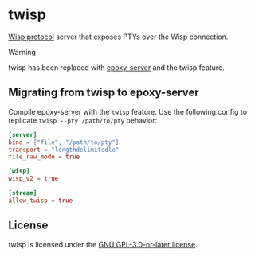 # twisp
[Wisp protocol](https://github.com/MercuryWorkshop/wisp-protocol) server that exposes PTYs over the Wisp connection.

> [!WARNING]
> twisp has been replaced with [epoxy-server](https://github.com/MercuryWorkshop/epoxy-tls/tree/multiplexed/server/) and the twisp feature.

## Migrating from twisp to epoxy-server
Compile epoxy-server with the `twisp` feature.
Use the following config to replicate `twisp --pty /path/to/pty` behavior:
```toml
[server]
bind = ["file", "/path/to/pty"]
transport = "lengthdelimitedle"
file_raw_mode = true

[wisp]
wisp_v2 = true

[stream]
allow_twisp = true
```

## License
twisp is licensed under the [GNU GPL-3.0-or-later license](https://www.gnu.org/licenses/gpl-3.0.html).
